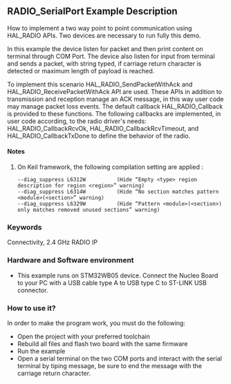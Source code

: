 ## __RADIO_SerialPort Example Description__

How to implement a two way point to point communication using HAL_RADIO APIs.
Two devices are necessary to run fully this demo.

In this example the device listen for packet and then print content on terminal through COM Port. 
The device also listen for input from terminal and sends a packet, with string typed, 
if carriage return character is detected or maximum length of payload is reached.

To implement this scenario HAL_RADIO_SendPacketWithAck and HAL_RADIO_ReceivePacketWithAck API are used.
These APIs in addition to transmission and reception manage an ACK message, in this way user code may manage packet loss events. 
The default callback HAL_RADIO_Callback is provided to these functions. The following callbacks are implemented, in user code according, to the radio driver's needs: 
HAL_RADIO_CallbackRcvOk, HAL_RADIO_CallbackRcvTimeout, and HAL_RADIO_CallbackTxDone to define the behavior of the radio.

#### __Notes__
                                            
 1. On Keil framework, the following compilation setting are applied :
    
        --diag_suppress L6312W          (Hide “Empty <type> region description for region <region>” warning)
        --diag_suppress L6314W          (Hide “No section matches pattern <module>(<section>” warning)
        --diag_suppress L6329W          (Hide “Pattern <module>(<section>) only matches removed unused sections” warning)


### __Keywords__

Connectivity, 2.4 GHz RADIO IP

### __Hardware and Software environment__

  - This example runs on STM32WB05 device.
    Connect the Nucleo Board to your PC with a USB cable type A to USB type C to ST-LINK USB connector. 

### __How to use it?__

In order to make the program work, you must do the following:

 - Open the project with your preferred toolchain
 - Rebuild all files and flash two board with the same firmware
 - Run the example
 - Open a serial terminal on the two COM ports and interact with the serial terminal by tiping message, be sure to end the message with the carriage return character.






